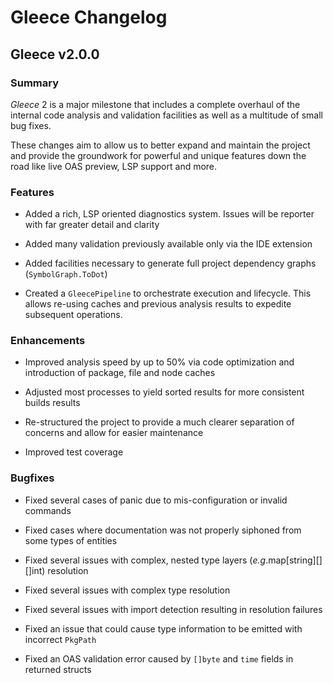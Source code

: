 # Gleece Changelog

## Gleece v2.0.0

### Summary

*Gleece* 2 is a major milestone that includes a complete overhaul of the internal code analysis and validation facilities
as well as a multitude of small bug fixes.

These changes aim to allow us to better expand and maintain the project and provide the groundwork for powerful and unique features down the road like live OAS preview, LSP support and more.

### Features

* Added a rich, LSP oriented diagnostics system. Issues will be reporter with far greater detail and clarity

* Added many validation previously available only via the IDE extension

* Added facilities necessary to generate full project dependency graphs (`SymbolGraph.ToDot`)

* Created a `GleecePipeline` to orchestrate execution and lifecycle.
	  This allows re-using caches and previous analysis results to expedite subsequent operations.

### Enhancements

* Improved analysis speed by up to 50% via code optimization and introduction of package, file and node caches

* Adjusted most processes to yield sorted results for more consistent builds results

* Re-structured the project to provide a much clearer separation of concerns and allow for easier maintenance

* Improved test coverage

### Bugfixes 
* Fixed several cases of panic due to mis-configuration or invalid commands

* Fixed cases where documentation was not properly siphoned from some types of entities

* Fixed several issues with complex, nested type layers (*e.g*.map[string][][]int) resolution

* Fixed several issues with complex type resolution

* Fixed several issues with import detection resulting in resolution failures

* Fixed an issue that could cause type information to be emitted with incorrect `PkgPath`

* Fixed an OAS validation error caused by `[]byte` and `time` fields in returned structs
